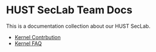 # HUST SecLab Team Docs

This is a documentation collection about our HUST SecLab.

- [ Kernel Contrbution](content.zh/docs/Kernel-Contribution/index.md)
- [ Kernel FAQ](content.zh/docs/Kernel-FAQ/index.md)
